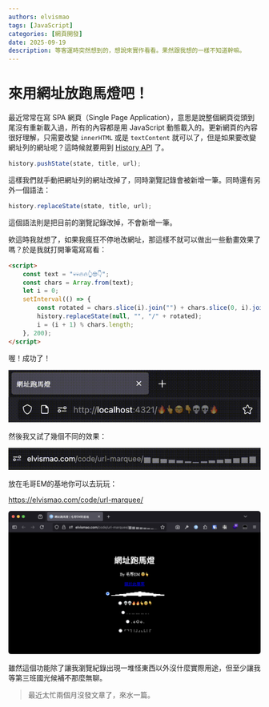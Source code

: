 ```yaml
---
authors: elvismao
tags: [JavaScript]
categories: [網頁開發]
date: 2025-09-19
description: 等客運時突然想到的，想說來實作看看。果然跟我想的一樣不知道幹嘛。
---
```


# 來用網址放跑馬燈吧！

最近常常在寫 SPA 網頁（Single Page Application），意思是說整個網頁從頭到尾沒有重新載入過，所有的內容都是用 JavaScript 動態載入的。更新網頁的內容很好理解，只需要改變 `innerHTML` 或是 `textContent` 就可以了，但是如果要改變網址列的網址呢？這時候就要用到 [History API](https://developer.mozilla.org/en-US/docs/Web/API/History_API) 了。

```js
history.pushState(state, title, url);
```

這樣我們就手動把網址列的網址改掉了，同時瀏覽記錄會被新增一筆。同時還有另外一個語法：

```js
history.replaceState(state, title, url);
```

這個語法則是把目前的瀏覽記錄改掉，不會新增一筆。

欸這時我就想了，如果我瘋狂不停地改網址，那這樣不就可以做出一些動畫效果了嗎？於是我就打開筆電寫寫看：

```html
<script>
    const text = "💀💀🔥🔥👆🤓👇";
    const chars = Array.from(text);
    let i = 0;
    setInterval(() => {
        const rotated = chars.slice(i).join("") + chars.slice(0, i).join("");
        history.replaceState(null, "", "/" + rotated);
        i = (i + 1) % chars.length;
    }, 200);
</script>
```

喔！成功了！

![跑馬燈](./test.gif)

然後我又試了幾個不同的效果：

![波浪跑馬燈](./wave.gif)

放在毛哥EM的基地你可以去玩玩：

<https://elvismao.com/code/url-marquee/>

![網址跑馬燈 - 毛哥EM的基地](./image.webp)

雖然這個功能除了讓我瀏覽紀錄出現一堆怪東西以外沒什麼實際用途，但至少讓我等第三班國光候補不那麼無聊。

> 最近太忙兩個月沒發文章了，來水一篇。

